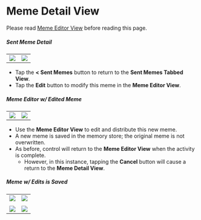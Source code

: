 # Meme Detail View

Please read [Meme Editor View][MEV] before reading this page.

##### Sent Meme Detail
| | |
| :---: | :---: |
| ![][DetailPT] | ![][DetailLS] | 

* Tap the **< Sent Memes** button to return to the **Sent Memes Tabbed View**.
* Tap the **Edit** button to modify this meme in the **Meme Editor View**. 

##### Meme Editor w/ Edited Meme
| | |
| :---: | :---: |
| ![][EditedMemePT] | ![][EditedMemeLS] | 

* Use the **Meme Editor View** to edit and distribute this new meme.
* A new meme is saved in the memory store;  the original meme is not overwritten.
* As before, control will return to the **Meme Editor View** when the activity is complete.
  - However, in this instance, tapping the **Cancel** button will cause a return to the **Meme Detail View**.

##### Meme w/ Edits is Saved
| | |
| :---: | :---: |
| ![][2MemesTablePT] | ![][2MemesTableLS] | 
| | |
| ![][2MemesCollectionPT] | ![][2MemesCollectionLS] | 





[2MemesCollectionLS]: ../images/SentMemes2MemesCollectionLS.png
[2MemesCollectionPT]: ../images/SentMemes2MemesCollectionPT.png
[2MemesTableLS]:      ../images/SentMemes2MemesTableLS.png
[2MemesTablePT]:      ../images/SentMemes2MemesTablePT.png
[DetailLS]:           ../images/MemeDetailLS.png
[DetailPT]:           ../images/MemeDetailPT.png
[EditedMemeLS]:       ../images/MemeEditorEditedMemeLS.png
[EditedMemePT]:       ../images/MemeEditorEditedMemePT.png

[MEV]:                ./MemeEditorView.md
